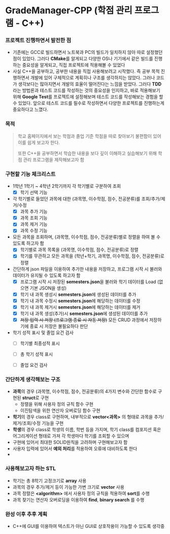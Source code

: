 # GradeManager-CPP (학점 관리 프로그램 - C++)

### 프로젝트 진행하면서 발전한 점
- 기존에는 GCC로 빌드하면서 노트북과 PC의 빌드가 일치하지 않아 따로 설정했던 점이 있었다. 그러다 **CMake**를 알게되고 다양한 OS나 기기에서 같은 빌드를 진행하는 중요성을 알게되고, 직접 프로젝트에 적용해볼 수 있었다
- 사실 C++을 공부하고, 공부한 내용을 직접 사용해보려고 시작했다. 즉 공부 목적 진행하면서 개발에 있어 구체적으로 계획히나 구조를 생각하지는 않았다. 그러나 코드가 생각보다는 많아지면서 개발의 효율이 떨어진다는 느낌을 받았다. 그러다 **TDD**라는 방법론과 테스트 코드를 작성하는 것의 중요성을 인지하고, 바로 적용해보기 위해 **Google Test**를 프로젝트에 설정해보며 테스트 코드를 작성해보는 경험을 할 수 있었다. 앞으로 테스트 코드를 필수로 작성하면서 다양한 프로젝트를 진행하는게 중요하다고 느꼈다.


### 목적
> 학교 홈페이지에서 보는 학점과 졸업 기준 학점을 따로 찾아보기 불편함이 있어 이를 쉽게 보고자 한다.
> 
> 또한 C++을 공부하면서 학습한 내용을 보다 깊이 이해하고 실습해보기 위해 학점 관리 프로그램을 제작해보고자 함

### 구현할 기능 체크리스트
- 1학년 1학기 ~ 4학년 2학기까지 각 학기별로 구분하여 조회
  - [x] 학기 선택 기능
- 각 학기별로 들었던 과목에 대한 (과목명, 이수학점, 점수, 전공분류)를 조회/추가/제거/수정
  - [x] 과목 추가 기능
  - [x] 과목 조회 기능
  - [x] 과목 제거 기능
  - [x] 과목 수정 기능
- 모든 과목을 조회하며, (과목명, 이수학점, 점수, 전공분류)별로 정렬을 하여 볼 수 있도록 하고자 함
  - [x] 학기별로 과목 목록을 (과목명, 이수학점, 점수, 전공분류)로 정렬
  - [x] 학기를 무관하고 모든 과목을 (학년+학기, 과목명, 이수학점, 점수, 전공분류)로 정렬
- 간단하게 json 파일을 이용하여 추가한 내용을 저장하고, 프로그램 시작 시 불러와 데이터가 유지될 수 있도록 하고자 함
  - [x] 프로그램 시작 시 저장된 **semesters.json**을 불러와 학기 데이터를 Load (없으면 기본 JSON을 생성)
  - [x] 학기 내 과목 생성시 **semesters.json**에 생성된 데이터를 추가
  - [x] 학기 내 과목 수정시 **semesters.json**에 해당하는 데이터를 수정
  - [x] 학기 내 과목 제거시 **semesters.json**에 해당하는 데이터를 제거
  - [x] 학기 내 과목 생성(추가)시 **semesters.json**에 생성된 데이터를 추가
  - [x] ~~저장 입력 시 저장 (프로그램 종료 시 자동 저장)~~ 
  모든 CRUD 과정에서 저장하기에 종료 시 저장은 불필요하다 판단
- 학기 성적 표시 및 졸업 요건 검사
  - [ ] 학기별 최종성적 표시
  - [ ] 총 학기 성적 표시
  - [ ] 졸업 요건 검사



### 간단하게 생각해보는 구조
- **과목**의 경우 (과목명, 이수학점, 점수, 전공분류)의 4가지 변수와 간단한 함수로 구현된 **struct**로 구현
  - 정렬을 위해 사용자 정의 규칙 함수 구현
  - 이진탐색을 위한 연산자 오버로딩 함수 구현
- **학기**의 경우 class로 구현하며, 내부적으로 **vector\<과목\>** 의 형태로 과목을 추가/제거/조회/수정 기능을 구현
- **학생**의 경우 class로 학생의 이름, 학번 등을 가지며, 학기 class를 컴포지션 혹은 어그리게이션 형태로 가져 각 학생마다 학기를 조회할 수 있으며
- 구현에 있어서 최대한 SOLID원칙을 고려하며 구현해보고자 함
- 사용자 입력에 있어서 **예외 처리**를 적용하여 오류에 대비하도록 한다
- 

### 사용해보고자 하는 STL
- 학기는 총 8학기 고정크기로 **array** 사용
- 과목의 경우 추가/제거 등이 가능한 가변 크기로 **vector** 사용
- 과목 정렬은 **\<algorithm\>** 에서 사용자 정의 규칙을 적용하여 **sort**를 수행
- 과목 찾기는 연산자 오버로딩을 이용하여 **find**, **binary search** 를 수행


### 완성 이후 추후 계획
- C++에 GUI를 이용하여 텍스트가 아닌 GUI로 상호작용이 가능할 수 있도록 생각중



